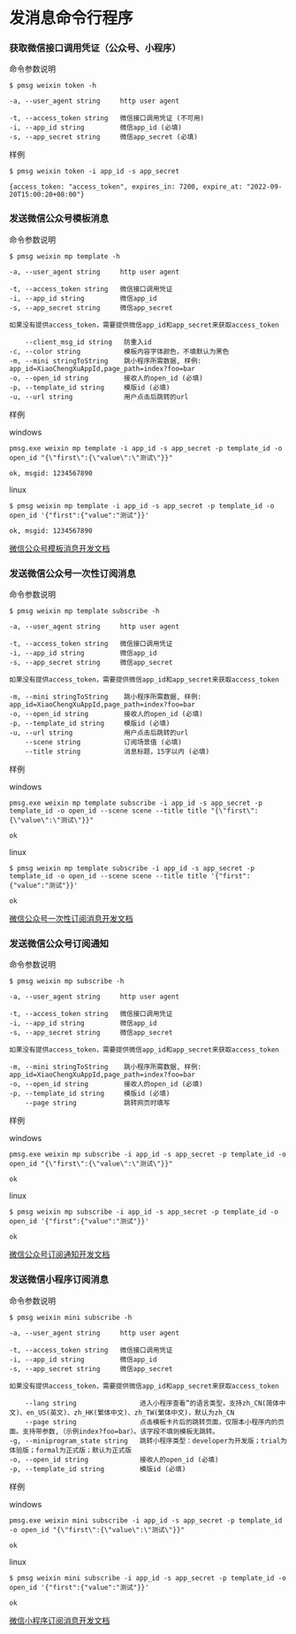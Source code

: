 # 发消息命令行程序

### 获取微信接口调用凭证（公众号、小程序）

命令参数说明

```text
$ pmsg weixin token -h

-a, --user_agent string     http user agent

-t, --access_token string   微信接口调用凭证 (不可用)
-i, --app_id string         微信app_id (必填)
-s, --app_secret string     微信app_secret (必填)
```

样例

```shell
$ pmsg weixin token -i app_id -s app_secret

{access_token: "access_token", expires_in: 7200, expire_at: "2022-09-20T15:00:20+08:00"}
```

### 发送微信公众号模板消息

命令参数说明

```text
$ pmsg weixin mp template -h

-a, --user_agent string     http user agent

-t, --access_token string   微信接口调用凭证
-i, --app_id string         微信app_id
-s, --app_secret string     微信app_secret

如果没有提供access_token，需要提供微信app_id和app_secret来获取access_token

    --client_msg_id string   防重入id
-c, --color string           模板内容字体颜色，不填默认为黑色
-m, --mini stringToString    跳小程序所需数据, 样例: app_id=XiaoChengXuAppId,page_path=index?foo=bar
-o, --open_id string         接收人的open_id (必填)
-p, --template_id string     模版id (必填)
-u, --url string             用户点击后跳转的url
```

样例

windows

```shell
pmsg.exe weixin mp template -i app_id -s app_secret -p template_id -o open_id "{\"first\":{\"value\":\"测试\"}}"

ok, msgid: 1234567890
```

linux

```shell
$ pmsg weixin mp template -i app_id -s app_secret -p template_id -o open_id '{"first":{"value":"测试"}}'

ok, msgid: 1234567890
```

[微信公众号模板消息开发文档](https://developers.weixin.qq.com/doc/offiaccount/Message_Management/Template_Message_Interface.html#%E5%8F%91%E9%80%81%E6%A8%A1%E6%9D%BF%E6%B6%88%E6%81%AF)

### 发送微信公众号一次性订阅消息

命令参数说明

```text
$ pmsg weixin mp template subscribe -h

-a, --user_agent string     http user agent

-t, --access_token string   微信接口调用凭证
-i, --app_id string         微信app_id
-s, --app_secret string     微信app_secret

如果没有提供access_token，需要提供微信app_id和app_secret来获取access_token

-m, --mini stringToString    跳小程序所需数据, 样例: app_id=XiaoChengXuAppId,page_path=index?foo=bar
-o, --open_id string         接收人的open_id (必填)
-p, --template_id string     模版id (必填)
-u, --url string             用户点击后跳转的url
    --scene string           订阅场景值 (必填)
    --title string           消息标题，15字以内 (必填)

```

样例

windows

```shell
pmsg.exe weixin mp template subscribe -i app_id -s app_secret -p template_id -o open_id --scene scene --title title "{\"first\":{\"value\":\"测试\"}}"

ok
```

linux

```shell
$ pmsg weixin mp template subscribe -i app_id -s app_secret -p template_id -o open_id --scene scene --title title '{"first":{"value":"测试"}}'

ok
```

[微信公众号一次性订阅消息开发文档](https://developers.weixin.qq.com/doc/offiaccount/Message_Management/One-time_subscription_info.html)

### 发送微信公众号订阅通知

命令参数说明

```text
$ pmsg weixin mp subscribe -h

-a, --user_agent string     http user agent

-t, --access_token string   微信接口调用凭证
-i, --app_id string         微信app_id
-s, --app_secret string     微信app_secret

如果没有提供access_token，需要提供微信app_id和app_secret来获取access_token

-m, --mini stringToString    跳小程序所需数据, 样例: app_id=XiaoChengXuAppId,page_path=index?foo=bar
-o, --open_id string         接收人的open_id (必填)
-p, --template_id string     模版id (必填)
    --page string            跳转网页时填写

```

样例

windows

```shell
pmsg.exe weixin mp subscribe -i app_id -s app_secret -p template_id -o open_id "{\"first\":{\"value\":\"测试\"}}"

ok
```

linux

```shell
$ pmsg weixin mp subscribe -i app_id -s app_secret -p template_id -o open_id '{"first":{"value":"测试"}}'

ok
```

[微信公众号订阅通知开发文档](https://developers.weixin.qq.com/doc/offiaccount/Subscription_Messages/api.html#send%E5%8F%91%E9%80%81%E8%AE%A2%E9%98%85%E9%80%9A%E7%9F%A5)

### 发送微信小程序订阅消息

命令参数说明

```text
$ pmsg weixin mini subscribe -h

-a, --user_agent string     http user agent

-t, --access_token string   微信接口调用凭证
-i, --app_id string         微信app_id
-s, --app_secret string     微信app_secret

如果没有提供access_token，需要提供微信app_id和app_secret来获取access_token

    --lang string                进入小程序查看”的语言类型，支持zh_CN(简体中文)、en_US(英文)、zh_HK(繁体中文)、zh_TW(繁体中文)，默认为zh_CN
    --page string                点击模板卡片后的跳转页面，仅限本小程序内的页面。支持带参数,（示例index?foo=bar）。该字段不填则模板无跳转。    
-g, --miniprogram_state string   跳转小程序类型：developer为开发版；trial为体验版；formal为正式版；默认为正式版
-o, --open_id string             接收人的open_id (必填)
-p, --template_id string         模版id (必填)
```

样例

windows

```shell
pmsg.exe weixin mini subscribe -i app_id -s app_secret -p template_id -o open_id "{\"first\":{\"value\":\"测试\"}}"

ok
```

linux

```shell
$ pmsg weixin mini subscribe -i app_id -s app_secret -p template_id -o open_id '{"first":{"value":"测试"}}'

ok
```

[微信小程序订阅消息开发文档](https://developers.weixin.qq.com/miniprogram/dev/api-backend/open-api/subscribe-message/subscribeMessage.send.html)